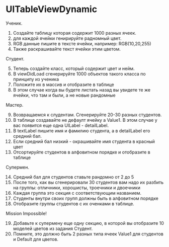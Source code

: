 # UITableViewDynamic

Ученик. 

1. Создайте таблицу которая содержит 1000 разных ячеек.
2. для каждой ячейки генирируйте радномный цвет.
3. RGB данные пишите в тексте ячейки, например: RGB(10,20,255) 
4. Также раскрашивайте текст ячейки этим цветом.

Студент. 

5. Теперь создайте класс, который содержит цвет и нейм.
6. В viewDidLoad сгенерируйте 1000 объектов такого класса по принципу из ученика
7. Положите их в массив и отобразите в таблице
8. В этом случае когда вы будете листать назад вы увидете те же ячейки, что там и были, а не новые рандомные

Мастер.

9. Возвращаемся к слудентам. Сгенерируйте 20-30 разных студентов.
10. В таблице создавайте не дефаулт ячейку а Value1. В этом случае у вас появится еще одна UILabel - detailLabel.
11. В textLabel пишите имя и фамилию студента, а в detailLabel его средний бал.
12. Если средний бал низкий - окрашивайте имя студента в красный цвет
13. Отсортируйте студентов в алфовитном порядке и отобразите в таблице

Супермен.

14. Средний бал для студентов ставьте рандомно от 2 до 5
15. После того, как вы сгенерировали 30 студентов вам надо их разбить на группы:
отличники, хорошисты, троечники и двоечники
16. Каждая группа это секция с соответствующим названием.
17. Студенты внутри своих групп должны быть в алфовитном порядке
18. Отобразите группы студентов с их оченками в таблице.

Mission Impossible!

19. Добавьте к супермену еще одну секцию, в которой вы отобразите 10 моделей цветов из задания Студент.
20. Помните, это должно быть 2 разных типа ячеек Value1 для студентов и Default для цветов.
